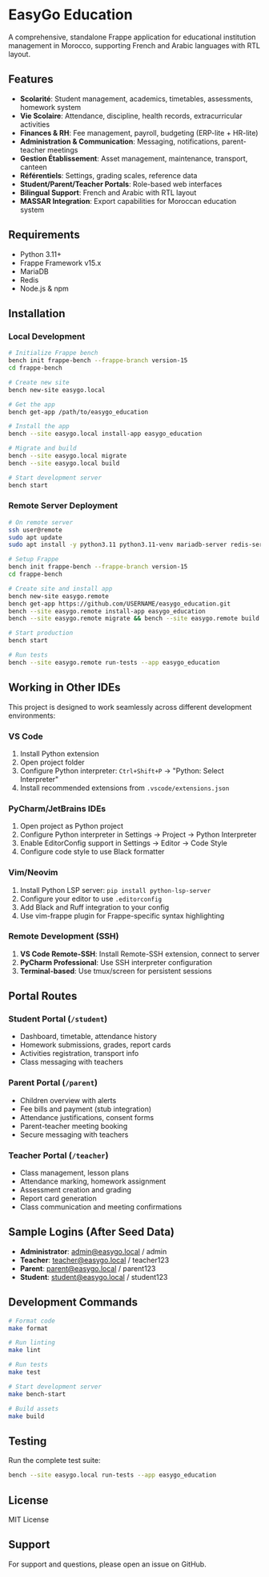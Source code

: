 # EasyGo Education

A comprehensive, standalone Frappe application for educational institution management in Morocco, supporting French and Arabic languages with RTL layout.

## Features

- **Scolarité**: Student management, academics, timetables, assessments, homework system
- **Vie Scolaire**: Attendance, discipline, health records, extracurricular activities
- **Finances & RH**: Fee management, payroll, budgeting (ERP-lite + HR-lite)
- **Administration & Communication**: Messaging, notifications, parent-teacher meetings
- **Gestion Établissement**: Asset management, maintenance, transport, canteen
- **Référentiels**: Settings, grading scales, reference data
- **Student/Parent/Teacher Portals**: Role-based web interfaces
- **Bilingual Support**: French and Arabic with RTL layout
- **MASSAR Integration**: Export capabilities for Moroccan education system

## Requirements

- Python 3.11+
- Frappe Framework v15.x
- MariaDB
- Redis
- Node.js & npm

## Installation

### Local Development

```bash
# Initialize Frappe bench
bench init frappe-bench --frappe-branch version-15
cd frappe-bench

# Create new site
bench new-site easygo.local

# Get the app
bench get-app /path/to/easygo_education

# Install the app
bench --site easygo.local install-app easygo_education

# Migrate and build
bench --site easygo.local migrate
bench --site easygo.local build

# Start development server
bench start
```

### Remote Server Deployment

```bash
# On remote server
ssh user@remote
sudo apt update
sudo apt install -y python3.11 python3.11-venv mariadb-server redis-server nodejs npm

# Setup Frappe
bench init frappe-bench --frappe-branch version-15
cd frappe-bench

# Create site and install app
bench new-site easygo.remote
bench get-app https://github.com/USERNAME/easygo_education.git
bench --site easygo.remote install-app easygo_education
bench --site easygo.remote migrate && bench --site easygo.remote build

# Start production
bench start

# Run tests
bench --site easygo.remote run-tests --app easygo_education
```

## Working in Other IDEs

This project is designed to work seamlessly across different development environments:

### VS Code
1. Install Python extension
2. Open project folder
3. Configure Python interpreter: `Ctrl+Shift+P` → "Python: Select Interpreter"
4. Install recommended extensions from `.vscode/extensions.json`

### PyCharm/JetBrains IDEs
1. Open project as Python project
2. Configure Python interpreter in Settings → Project → Python Interpreter
3. Enable EditorConfig support in Settings → Editor → Code Style
4. Configure code style to use Black formatter

### Vim/Neovim
1. Install Python LSP server: `pip install python-lsp-server`
2. Configure your editor to use `.editorconfig`
3. Add Black and Ruff integration to your config
4. Use vim-frappe plugin for Frappe-specific syntax highlighting

### Remote Development (SSH)
1. **VS Code Remote-SSH**: Install Remote-SSH extension, connect to server
2. **PyCharm Professional**: Use SSH interpreter configuration
3. **Terminal-based**: Use tmux/screen for persistent sessions

## Portal Routes

### Student Portal (`/student`)
- Dashboard, timetable, attendance history
- Homework submissions, grades, report cards
- Activities registration, transport info
- Class messaging with teachers

### Parent Portal (`/parent`)
- Children overview with alerts
- Fee bills and payment (stub integration)
- Attendance justifications, consent forms
- Parent-teacher meeting booking
- Secure messaging with teachers

### Teacher Portal (`/teacher`)
- Class management, lesson plans
- Attendance marking, homework assignment
- Assessment creation and grading
- Report card generation
- Class communication and meeting confirmations

## Sample Logins (After Seed Data)

- **Administrator**: admin@easygo.local / admin
- **Teacher**: teacher@easygo.local / teacher123
- **Parent**: parent@easygo.local / parent123
- **Student**: student@easygo.local / student123

## Development Commands

```bash
# Format code
make format

# Run linting
make lint

# Run tests
make test

# Start development server
make bench-start

# Build assets
make build
```

## Testing

Run the complete test suite:

```bash
bench --site easygo.local run-tests --app easygo_education
```

## License

MIT License

## Support

For support and questions, please open an issue on GitHub.
